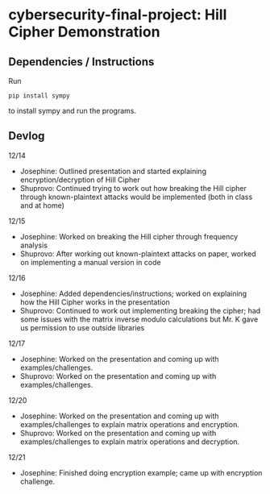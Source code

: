 # cybersecurity-final-project: Hill Cipher Demonstration

## Dependencies / Instructions
Run
```
pip install sympy
```
to install sympy and run the programs.

## Devlog

12/14

- Josephine: Outlined presentation and started explaining encryption/decryption of Hill Cipher
- Shuprovo: Continued trying to work out how breaking the Hill cipher through known-plaintext attacks would be implemented (both in class and at home)

12/15

- Josephine: Worked on breaking the Hill cipher through frequency analysis
- Shuprovo: After working out known-plaintext attacks on paper, worked on implementing a manual version in code

12/16

- Josephine: Added dependencies/instructions; worked on explaining how the Hill Cipher works in the presentation
- Shuprovo: Continued to work out implementing breaking the cipher; had some issues with the matrix inverse modulo calculations but Mr. K gave us permission to use outside libraries

12/17
- Josephine: Worked on the presentation and coming up with examples/challenges.
- Shuprovo: Worked on the presentation and coming up with examples/challenges.

12/20
- Josephine: Worked on the presentation and coming up with examples/challenges to explain matrix operations and encryption.
- Shuprovo: Worked on the presentation and coming up with examples/challenges to explain matrix operations and decryption.

12/21
- Josephine: Finished doing encryption example; came up with encryption challenge.
